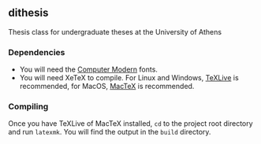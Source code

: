## dithesis
Thesis class for undergraduate theses at the University of Athens

### Dependencies
- You will need the [Computer Modern](https://www.fontsquirrel.com/fonts/computer-modern) fonts.
- You will need XeTeX to compile. For Linux and Windows, [TeXLive](https://www.tug.org/texlive/) is recommended, for MacOS, [MacTeX](https://tug.org/mactex/) is recommended.

### Compiling
Once you have TeXLive of MacTeX installed, `cd` to the project root directory and run `latexmk`. You will find the output in the `build` directory.
